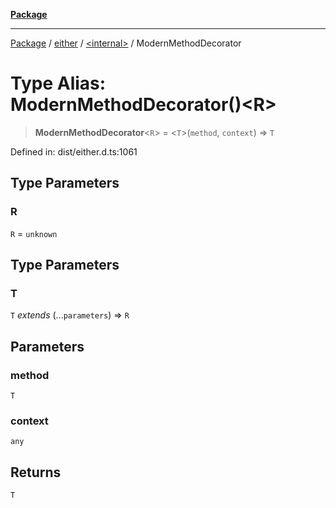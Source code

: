 [**Package**](../../../README.md)

***

[Package](../../../modules.md) / [either](../../README.md) / [\<internal\>](../README.md) / ModernMethodDecorator

# Type Alias: ModernMethodDecorator()\<R\>

> **ModernMethodDecorator**\<`R`\> = \<`T`\>(`method`, `context`) => `T`

Defined in: dist/either.d.ts:1061

## Type Parameters

### R

`R` = `unknown`

## Type Parameters

### T

`T` *extends* (...`parameters`) => `R`

## Parameters

### method

`T`

### context

`any`

## Returns

`T`

